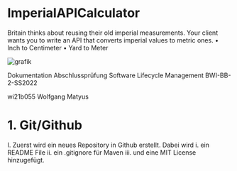 # ImperialAPICalculator
Britain thinks about reusing their old imperial measurements. Your client wants you to write an API that converts imperial values to metric ones. • Inch to Centimeter • Yard to Meter


![grafik](https://user-images.githubusercontent.com/105013150/175044939-19c97e5c-bb83-4727-9121-8bbaec54ad1e.png)

Dokumentation Abschlussprüfung
Software Lifecycle Management 
BWI-BB-2-SS2022

wi21b055
Wolfgang Matyus


# 1.	Git/Github
I.	Zuerst wird ein neues Repository in Github erstellt. Dabei wird
i.	ein README File 
ii.	ein .gitignore für Maven
iii.	und eine MIT License hinzugefügt.

